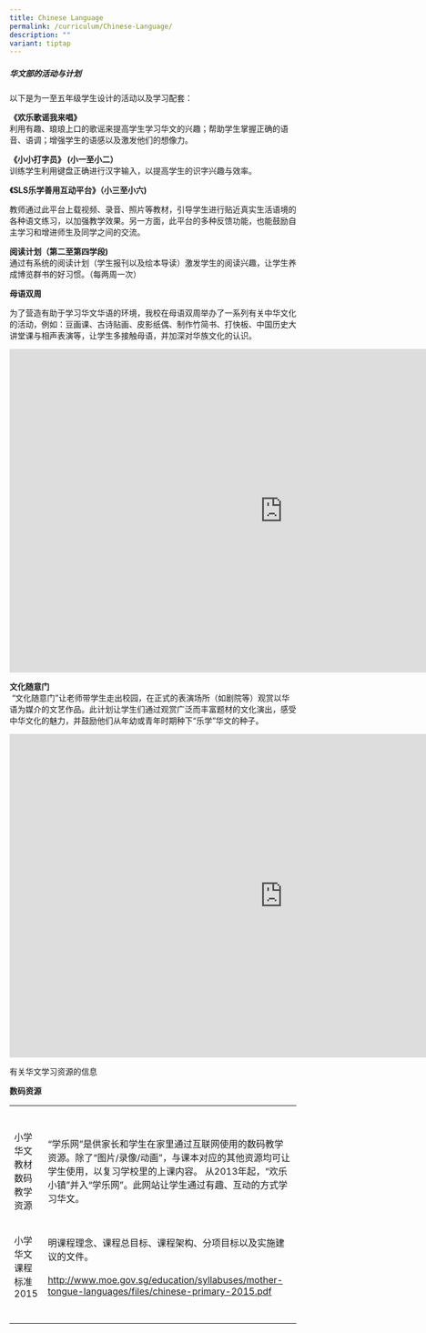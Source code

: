 ```yaml
---
title: Chinese Language
permalink: /curriculum/Chinese-Language/
description: ""
variant: tiptap
---
```

<h5>华文部的活动与计划</h5>
<p>以下是为一至五年级学生设计的活动以及学习配套：</p>
<p><strong>《欢乐歌谣我来唱》</strong>
<br>利用有趣、琅琅上口的歌谣来提高学生学习华文的兴趣；帮助学生掌握正确的语音、语调；增强学生的语感以及激发他们的想像力。</p>
<p><strong>《小小打字员》 (小一至小二）</strong>
<br>训练学生利用键盘正确进行汉字输入，以提高学生的识字兴趣与效率。</p>
<p><strong>《SLS乐学善用互动平台》（小三至小六)</strong>
</p>
<p>教师通过此平台上载视频、录音、照片等教材，引导学生进行贴近真实生活语境的各种语文练习，以加强教学效果。另一方面，此平台的多种反馈功能，也能鼓励自主学习和增进师生及同学之间的交流。</p>
<p><strong>阅读计划（第二至第四学段)</strong>
<br>通过有系统的阅读计划（学生报刊以及绘本导读）激发学生的阅读兴趣，让学生养成博览群书的好习惯。（每两周一次）</p>
<p><strong>母语双周</strong>&nbsp;</p>
<p>为了营造有助于学习华文华语的环境，我校在母语双周举办了一系列有关中华文化的活动，例如：豆画课、古诗贴画、皮影纸偶、制作竹简书、打快板、中国历史大讲堂课与相声表演等，让学生多接触母语，并加深对华族文化的认识。</p>
<div class="iframe-wrapper">
<iframe height="569" width="960" allowfullscreen="true" frameborder="0" src="https://docs.google.com/presentation/d/e/2PACX-1vTsfFnhCMEVxfLoC7TdSeSIRpecf-uRGV1_rYO-A20FPamF0ka0Uxd-tu7oUfN5A2l8dwC5BwZ4wqjX/embed?start=true&amp;loop=true&amp;delayms=3000"></iframe>
</div>
<p><strong>文化随意门</strong>
<br>&nbsp;“文化随意门”让老师带学生走出校园，在正式的表演场所（如剧院等）观赏以华语为媒介的文艺作品。此计划让学生们通过观赏广泛而丰富题材的文化演出，感受中华文化的魅力，并鼓励他们从年幼或青年时期种下“乐学”华文的种子。</p>
<div class="iframe-wrapper">
<iframe height="569" width="960" allowfullscreen="true" frameborder="0" src="https://docs.google.com/presentation/d/e/2PACX-1vRzNLFnr3jTCD7xdJf2GQW-Vk1_Nr8Rm3A9yUJO4Rae6qYeI6EyUZ-Q347eJqA_yDJZZM-A2TzRlujF/embed?start=false&amp;loop=false&amp;delayms=3000"></iframe>
</div>
<p>有关华文学习资源的信息</p>
<p><strong>数码资源</strong>
</p>
<table style="minWidth: 50px">
<colgroup>
<col>
<col>
</colgroup>
<tbody>
<tr>
<th rowspan="1" colspan="1">
<p></p>
</th>
<th rowspan="1" colspan="1">
<p></p>
</th>
</tr>
<tr>
<td rowspan="1" colspan="1">
<p>小学华文教材数码教学资源</p>
</td>
<td rowspan="1" colspan="1">
<p>“学乐网”是供家长和学生在家里通过互联网使用的数码教学资源。除了“图片/录像/动画”，与课本对应的其他资源均可让学生使用，以复习学校里的上课内容。
从2013年起，“欢乐小镇”并入“学乐网”。此网站让学生通过有趣、互动的方式学习华文。</p>
</td>
</tr>
<tr>
<td rowspan="1" colspan="1">
<p>小学华文课程标准 2015</p>
</td>
<td rowspan="1" colspan="1">
<p>明课程理念、课程总目标、课程架构、分项目标以及实施建议的文件。
<br>
<br><a href="http://www.moe.gov.sg/education/syllabuses/mother-tongue-languages/files/chinese-primary-2015.pdf" rel="noopener noreferrer nofollow" target="_blank">http://www.moe.gov.sg/education/syllabuses/mother-tongue-languages/files/chinese-primary-2015.pdf</a>
</p>
</td>
</tr>
<tr>
<td rowspan="1" colspan="1">
<p></p>
</td>
<td rowspan="1" colspan="1">
<p></p>
</td>
</tr>
</tbody>
</table>
<p></p>